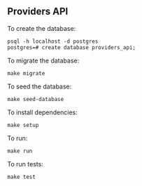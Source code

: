 ## Providers API

To create the database:

```
psql -h localhost -d postgres
postgres=# create database providers_api;
```

To migrate the database:

```
make migrate
```

To seed the database:

```
make seed-database
```

To install dependencies:

```
make setup
```

To run:

```
make run
```

To run tests:

```
make test
```
